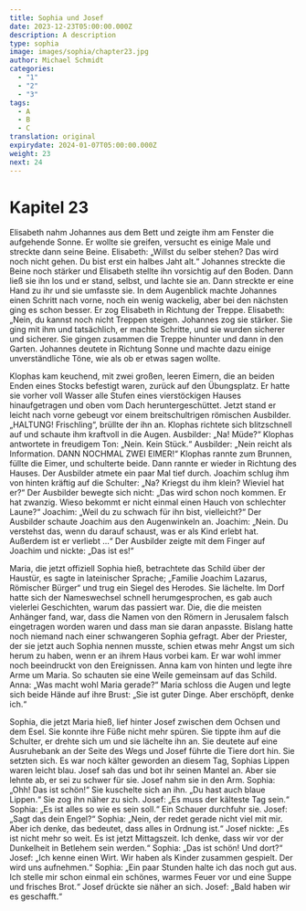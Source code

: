 ```yaml
---
title: Sophia und Josef
date: 2023-12-23T05:00:00.000Z
description: A description
type: sophia
image: images/sophia/chapter23.jpg
author: Michael Schmidt
categories:
  - "1"
  - "2"
  - "3"
tags:
  - A
  - B
  - C
translation: original
expirydate: 2024-01-07T05:00:00.000Z
weight: 23
next: 24
---
```

# Kapitel 23

Elisabeth nahm Johannes aus dem Bett und zeigte ihm am Fenster die aufgehende Sonne. Er wollte sie greifen, versucht es einige Male und streckte dann seine Beine.
Elisabeth: „Willst du selber stehen? Das wird noch nicht gehen. Du bist erst ein halbes Jaht alt.“ Johannes streckte die Beine noch stärker und Elisabeth stellte ihn vorsichtig auf den Boden. Dann ließ sie ihn los und er stand, selbst, und lachte sie an. Dann streckte er eine Hand zu ihr und sie umfasste sie. In dem Augenblick machte Johannes einen Schritt nach vorne, noch ein wenig wackelig, aber bei den nächsten ging es schon besser. Er zog Elisabeth in Richtung der Treppe.
Elisabeth: „Nein, du kannst noch nicht Treppen steigen. Johannes zog sie stärker. Sie ging mit ihm und tatsächlich, er machte Schritte, und sie wurden sicherer und sicherer. Sie gingen zusammen die Treppe hinunter und dann in den Garten. Johannes deutete in Richtung Sonne und machte dazu einige unverständliche Töne, wie als ob er etwas sagen wollte.

Klophas kam keuchend, mit zwei großen, leeren Eimern, die an beiden Enden eines Stocks befestigt waren, zurück auf den Übungsplatz. Er hatte sie vorher voll Wasser alle Stufen eines vierstöckigen Hauses hinaufgetragen und oben vom Dach heruntergeschüttet. Jetzt stand er leicht nach vorne gebeugt vor einem breitschultrigen römischen Ausbilder. „HALTUNG! Frischling“, brüllte der ihn an. Klophas richtete sich blitzschnell auf und schaute ihm kraftvoll in die Augen.
Ausbilder: „Na! Müde?“
Klophas antwortete in freudigem Ton: „Nein. Kein Stück.“
Ausbilder: „Nein reicht als Information. DANN NOCHMAL ZWEI EIMER!“
Klophas rannte zum Brunnen, füllte die Eimer, und schulterte beide. Dann rannte er wieder in Richtung des Hauses.
Der Ausbilder atmete ein paar Mal tief durch.
Joachim schlug ihm von hinten kräftig auf die Schulter: „Na? Kriegst du ihm klein? Wieviel hat er?“
Der Ausbilder bewegte sich nicht: „Das wird schon noch kommen. Er hat zwanzig. Wieso bekommt er nicht einmal einen Hauch von schlechter Laune?“
Joachim: „Weil du zu schwach für ihn bist, vielleicht?“
Der Ausbilder schaute Joachim aus den Augenwinkeln an.
Joachim: „Nein. Du verstehst das, wenn du darauf schaust, was er als Kind erlebt hat. Außerdem ist er verliebt ...“
Der Ausbilder zeigte mit dem Finger auf Joachim und nickte: „Das ist es!“

Maria, die jetzt offiziell Sophia hieß, betrachtete das Schild über der Haustür, es sagte in lateinischer Sprache; „Familie Joachim Lazarus, Römischer Bürger“ und trug ein Siegel des Herodes. Sie lächelte. Im Dorf hatte sich der Nameswechsel schnell herumgesprochen, es gab auch vielerlei Geschichten, warum das passiert war. Die, die die meisten Anhänger fand, war, dass die Namen von den Römern in Jerusalem falsch eingetragen worden waren und dass man sie daran anpasste. Bislang hatte noch niemand nach einer schwangeren Sophia gefragt. Aber der Priester, der sie jetzt auch Sophia nennen musste, schien etwas mehr Angst um sich herum zu haben, wenn er an ihrem Haus vorbei kam. Er war wohl immer noch beeindruckt von den Ereignissen. Anna kam von hinten und legte ihre Arme um Maria. So schauten sie eine Weile gemeinsam auf das Schild.
Anna: „Was macht wohl Maria gerade?“
Maria schloss die Augen und legte sich beide Hände auf ihre Brust: „Sie ist guter Dinge. Aber erschöpft, denke ich.“

Sophia, die jetzt Maria hieß, lief hinter Josef zwischen dem Ochsen und dem Esel. Sie konnte ihre Füße nicht mehr spüren. Sie tippte ihm auf die Schulter, er drehte sich um und sie lächelte ihn an. Sie deutete auf eine Ausruhebank an der Seite des Wegs und Josef führte die Tiere dort hin. Sie setzten sich. Es war noch kälter geworden an diesem Tag, Sophias Lippen waren leicht blau. Josef sah das und bot ihr seinen Mantel an. Aber sie lehnte ab, er sei zu schwer für sie. Josef nahm sie in den Arm. 
Sophia: „Ohh! Das ist schön!“ Sie kuschelte sich an ihn. „Du hast auch blaue Lippen.“ Sie zog ihn näher zu sich.
Josef: „Es muss der kälteste Tag sein.“
Sophia: „Es ist alles so wie es sein soll.“ Ein Schauer durchfuhr sie.
Josef: „Sagt das dein Engel?“
Sophia: „Nein, der redet gerade nicht viel mit mir. Aber ich denke, das bedeutet, dass alles in Ordnung ist.“
Josef nickte: „Es ist nicht mehr so weit. Es ist jetzt Mittagszeit. Ich denke, dass wir vor der Dunkelheit in Betlehem sein werden.“
Sophia: „Das ist schön! Und dort?“
Josef: „Ich kenne einen Wirt. Wir haben als Kinder zusammen gespielt. Der wird uns aufnehmen.“
Sophia: „Ein paar Stunden halte ich das noch gut aus. Ich stelle mir schon einmal ein schönes, warmes Feuer vor und eine Suppe und frisches Brot.“
Josef drückte sie näher an sich.
Josef: „Bald haben wir es geschafft.“

